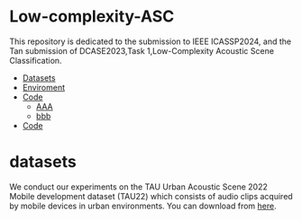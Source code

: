 # Low-complexity-ASC
This repository is dedicated to the submission to IEEE ICASSP2024, and the Tan submission of DCASE2023,Task 1,Low-Complexity Acoustic Scene Classification.
- [Datasets](#datasets)
- [Enviroment](#environment)
- [Code](#code)
	- [AAA](#aaa)
	- [bbb](#bbb)
- [Code](#code)
# datasets
We conduct our experiments on the TAU Urban Acoustic Scene 2022 Mobile development dataset (TAU22) which consists of audio clips acquired by mobile devices in urban environments. You can download from [here](https://doi.org/10.5281/zenodo.6337421).
